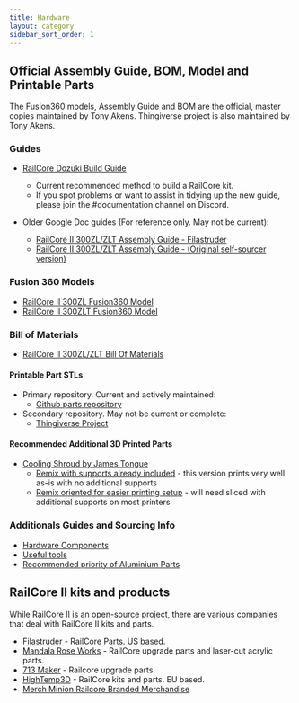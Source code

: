 ```yaml
---
title: Hardware
layout: category
sidebar_sort_order: 1
---
```


## Official Assembly Guide, BOM, Model and Printable Parts 

The Fusion360 models, Assembly Guide and BOM are the official, master copies maintained by Tony Akens. Thingiverse project is also maintained by Tony Akens.

### Guides
 * [RailCore Dozuki Build Guide](https://railcore.dozuki.com/c/RailCore_II) 
   * Current recommended method to build a RailCore kit. 
   * If you spot problems or want to assist in tidying up the new guide, please join the \#documentation channel on Discord.
 
 * Older Google Doc guides (For reference only. May not be current):
   * [RailCore II 300ZL/ZLT Assembly Guide - Filastruder](https://railcore.page.link/fskit) 
   * [RailCore II 300ZL/ZLT Assembly Guide - (Original self-sourcer version)](https://railcore.page.link/guide)
   
### Fusion 360 Models
   * [RailCore II 300ZL Fusion360 Model](https://railcore.page.link/zlmodel)
   * [RailCore II 300ZLT Fusion360 Model](https://railcore.page.link/zltmodel)

### Bill of Materials
* [RailCore II 300ZL/ZLT Bill Of Materials](https://docs.google.com/spreadsheets/d/1sxKl6h23SXfuNM7hNiX35rIrpISw8AruEEcNl2Fvibk/edit?usp=sharing)

#### Printable Part STLs
       
  *  Primary repository. Current and actively maintained:
      * [Github parts repository](https://github.com/railcore/parts)
  * Secondary repository. May not be current or complete:    
      * [Thingiverse Project](https://www.thingiverse.com/thing:2407174)

#### Recommended Additional 3D Printed Parts
 * [Cooling Shroud by James Tongue](https://www.thingiverse.com/thing:3367622)
   * [Remix with supports already included](https://github.com/railcore/parts/blob/master/Other%20Printed%20Parts/Cooling%20Shroud/Duct_Printed_Carriage_Supports.stl) - this version prints very well as-is with no additional supports
   * [Remix oriented for easier printing setup](https://www.thingiverse.com/thing:3461781) - will need sliced with additional supports on most printers
   
### Additionals Guides and Sourcing Info

* [Hardware Components](./hardware_components.md)
* [Useful tools](./usefultools.md)
* [Recommended priority of Aluminium Parts](./recommended_priority_of_aluminium_parts.md)


## RailCore II kits and products
While RailCore II is an open-source project, there are various companies that deal with RailCore II kits and parts.

* [Filastruder](https://www.filastruder.com/collections/railcore) - RailCore Parts. US based.
* [Mandala Rose Works](http://www.mandalaroseworks.com/) - RailCore upgrade parts and laser-cut acrylic parts.
* [713 Maker](https://713maker.com/railcore) - Railcore upgrade parts.
* [HighTemp3D](https://www.HighTemp3D.com/) - RailCore kits and parts. EU based.
* [Merch Minion Railcore Branded Merchandise](http://kninedhp.merchminion.com/)
